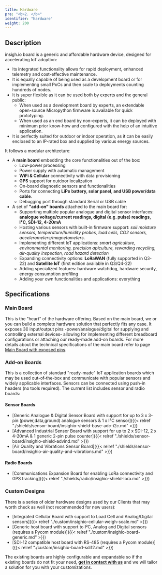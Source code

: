 ```yaml
---
title: Hardware
pre: "<b>2. </b>"
identifier: "hardware"
weight: 200
---
```


## Description
insigh.io board is a generic and affordable hardware device, designed for accelerating IoT adoption:
  - Its integrated functionality allows for rapid deployment, enhanced telemetry and cost-effective maintenance.
  - It is equally capable of being used as a development board or for implementing small PoCs and then scale to deployments counting hundreds of nodes.
  - It is super flexible as it can be used both by experts and the general public:
    - When used as a development board by experts, an extendable open-source Micropython firmware is available for quick prototyping.
    - When used as an end board by non-experts, it can be deployed with minimum prior know-how and configured with the help of an intuitive application.
  - It is perfectly suited for outdoor or indoor operation, as it can be easily enclosed to an IP-rated box and supplied by various energy sources.

It follows a modular architecture:
- A __main board__ embedding the core functionalities out of the box:
  - Low-power processing
  - Power supply with automatic management
  - __WiFi & Cellular__ connectivity with data provisioning
  - __GPS__ support for outdoor localization
  - On-board diagnostic sensors and functionalities
  - Ports for connecting __LiPo battery, solar panel, and USB power/data cable__.
  - Debugging port through standard Serial or USB cable
- A set of __"add-on" boards__ attached to the main board for:
  - Supporting multiple popular analogue and digital sensor interfaces: __analogue voltage/current readings, digital (e.g. pulse) readings, I²C, SDI-12, 4-20mA__
  - Hosting various sensors with built-in firmware support: _soil moisture sensors, temperature/humidity probes, load cells, CO2 sensors, accelerometers/magnetometers_.
  - Implementing different IoT applications: _smart agriculture, environmental monitoring, precision apiculture, rewarding recycling, air-quality inspection, road hazard detection_
  - Expanding connectivity options: __LoRaWAN__ (fully supported in Q3-22) and __Satellite IoT__ (first edition available in Q3/Q4-22)
  - Adding specialized features: hardware watchdog, hardware security, energy consumption profiling
  - Adding your own functionalities and applications: everything


## Specifications

### Main Board
This is the "heart" of the hardware offering. Based on the main board, we or you can build a complete hardware solution that perfectly fits any case.
It exposes 30 input/output pins -power/analogue/digital for supplying and controlling external devices- allowing for implementing different breadboard configurations or attaching our ready-made add-on boards.
For more details about the technical specifications of the main board refer to page [Main Board with exposed pins](./board/latest).

[comment]: # (TODO: Add images)


### Add-on Boards
This is a collection of standard "ready-made" IoT application boards which may be used out-of-the-box and communicate with popular sensors and widely applicable interfaces. Sensors can be connected using push-in headers (no tools required). The current list includes sensor and radio boards:

#### Sensor Boards
- [Generic Analogue & Digital Sensor Board with support for up to 3 x 3-pin (power,data,ground) analogue sensors & 1 x I²C sensor]({{< relref "./shields/sensor-board/insighio-shield-base-adc-i2c.md" >}})
- [Advanced Industrial Sensor Board with support for up to 2 x SDI-12, 2 x 4-20mA & 1 generic 2-pin pulse counter]({{< relref "./shields/sensor-board/insighio-shield-advind.md" >}})
- [Air Quality and Vibrations Sensor Board]({{< relref "./shields/sensor-board/insighio-air-quality-and-vibrations.md" >}})

#### Radio Boards
- [Communications Expansion Board for enabling LoRa connectivity and GPS tracking]({{< relref "./shields/radio/insighio-shield-lora.md" >}})

### Custom Designs
There is a series of older hardware designs used by our Clients that may worth check as well (not recommended for new users):
- [Integrated Cellular Board with support to Load Cell and Analog/Digital sensors]({{< relref "./custom/insighio-cellular-weigh-scale.md" >}})
- [Generic host board with support to I²C, Analog and Digital sensors (requires a Pycom module)]({{< relref "./custom/insighio-board-generic.md" >}})
- [SDI-12 compatible host board with RS-485 (requires a Pycom module)]({{< relref "./custom/insighio-board-sdi12.md" >}})

The existing boards are highly configurable and expandable so if the existing boards do not fit your need, **[get in contact with us](mailto:info@insigh.io)** and we will tailor a solution for you with your customizations.
